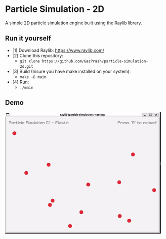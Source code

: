 # Particle Simulation - 2D

A simple 2D particle simulation engine built using the [Raylib](https://www.raylib.com/) library.

## Run it yourself
- [1] Download Raylib: https://www.raylib.com/
- [2] Clone this repository:
  - `git clone https://github.com/GazPrash/particle-simulation-2d.git`
- [3] Build (Insure you have make installed on your system):
  - `make -B main`
- [4] Run:
  - `./main`

## Demo
![Particle Simulation Demo](demo/particle_sim_engine.gif)

